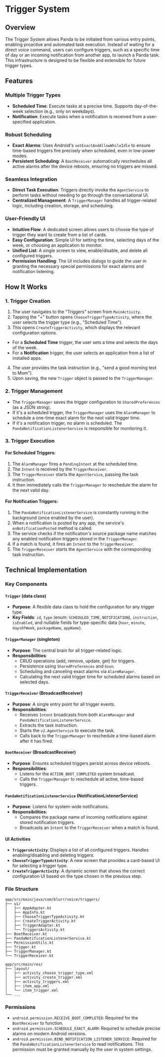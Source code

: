 # Trigger System

## Overview
The Trigger System allows Panda to be initiated from various entry points, enabling proactive and automated task execution. Instead of waiting for a direct voice command, users can configure triggers, such as a specific time of day or an incoming notification from another app, to launch a Panda task. This infrastructure is designed to be flexible and extensible for future trigger types.

## Features

### Multiple Trigger Types
- **Scheduled Time**: Execute tasks at a precise time. Supports day-of-the-week selection (e.g., only on weekdays).
- **Notification**: Execute tasks when a notification is received from a user-specified application.

### Robust Scheduling
- **Exact Alarms**: Uses Android's `setExactAndAllowWhileIdle` to ensure time-based triggers fire precisely when scheduled, even in low-power modes.
- **Persistent Scheduling**: A `BootReceiver` automatically reschedules all active alarms after the device reboots, ensuring no triggers are missed.

### Seamless Integration
- **Direct Task Execution**: Triggers directly invoke the `AgentService` to perform tasks without needing to go through the conversational UI.
- **Centralized Management**: A `TriggerManager` handles all trigger-related logic, including creation, storage, and scheduling.

### User-Friendly UI
- **Intuitive Flow**: A dedicated screen allows users to choose the type of trigger they want to create from a list of cards.
- **Easy Configuration**: Simple UI for setting the time, selecting days of the week, or choosing an application to monitor.
- **Unified List**: A single screen to view, enable/disable, and delete all configured triggers.
- **Permission Handling**: The UI includes dialogs to guide the user in granting the necessary special permissions for exact alarms and notification listening.

## How It Works

### 1. Trigger Creation
1.  The user navigates to the "Triggers" screen from `MainActivity`.
2.  Tapping the "+" button opens `ChooseTriggerTypeActivity`, where the user selects the trigger type (e.g., "Scheduled Time").
3.  This opens `CreateTriggerActivity`, which displays the relevant configuration options.
  *   For a **Scheduled Time** trigger, the user sets a time and selects the days of the week.
  *   For a **Notification** trigger, the user selects an application from a list of installed apps.
4.  The user provides the task instruction (e.g., "send a good morning text to Mom").
5.  Upon saving, the new `Trigger` object is passed to the `TriggerManager`.

### 2. Trigger Management
- The `TriggerManager` saves the trigger configuration to `SharedPreferences` (as a JSON string).
- If it's a scheduled trigger, the `TriggerManager` uses the `AlarmManager` to schedule a one-time exact alarm for the next valid trigger time.
- If it's a notification trigger, no alarm is scheduled. The `PandaNotificationListenerService` is responsible for monitoring it.

### 3. Trigger Execution
#### For Scheduled Triggers:
1.  The `AlarmManager` fires a `PendingIntent` at the scheduled time.
2.  The `Intent` is received by the `TriggerReceiver`.
3.  The `TriggerReceiver` starts the `AgentService`, passing the task instruction.
4.  It then immediately calls the `TriggerManager` to reschedule the alarm for the next valid day.

#### For Notification Triggers:
1.  The `PandaNotificationListenerService` is constantly running in the background (once enabled by the user).
2.  When a notification is posted by any app, the service's `onNotificationPosted` method is called.
3.  The service checks if the notification's source package name matches any enabled notification triggers stored in the `TriggerManager`.
4.  If a match is found, it fires an `Intent` to the `TriggerReceiver`.
5.  The `TriggerReceiver` starts the `AgentService` with the corresponding task instruction.

## Technical Implementation

### Key Components

#### `Trigger` (data class)
- **Purpose**: A flexible data class to hold the configuration for any trigger type.
- **Key Fields**: `id`, `type` (enum: `SCHEDULED_TIME`, `NOTIFICATION`), `instruction`, `isEnabled`, and nullable fields for type-specific data (`hour`, `minute`, `daysOfWeek`, `packageName`, `appName`).

#### `TriggerManager` (singleton)
- **Purpose**: The central brain for all trigger-related logic.
- **Responsibilities**:
  - CRUD operations (add, remove, update, get) for triggers.
  - Persistence using `SharedPreferences` and `Gson`.
  - Scheduling and canceling exact alarms via `AlarmManager`.
  - Calculating the next valid trigger time for scheduled alarms based on selected days.

#### `TriggerReceiver` (BroadcastReceiver)
- **Purpose**: A single entry point for all trigger events.
- **Responsibilities**:
  - Receives `Intent` broadcasts from both `AlarmManager` and `PandaNotificationListenerService`.
  - Extracts the task instruction.
  - Starts the `v2.AgentService` to execute the task.
  - Calls back to the `TriggerManager` to reschedule a time-based alarm after it has fired.

#### `BootReceiver` (BroadcastReceiver)
- **Purpose**: Ensures scheduled triggers persist across device reboots.
- **Responsibilities**:
  - Listens for the `ACTION_BOOT_COMPLETED` system broadcast.
  - Calls the `TriggerManager` to reschedule all active, time-based triggers.

#### `PandaNotificationListenerService` (NotificationListenerService)
- **Purpose**: Listens for system-wide notifications.
- **Responsibilities**:
  - Compares the package name of incoming notifications against stored notification triggers.
  - Broadcasts an `Intent` to the `TriggerReceiver` when a match is found.

#### UI Activities
- **`TriggersActivity`**: Displays a list of all configured triggers. Handles enabling/disabling and deleting triggers.
- **`ChooseTriggerTypeActivity`**: A new screen that provides a card-based UI for selecting a trigger type.
- **`CreateTriggerActivity`**: A dynamic screen that shows the correct configuration UI based on the type chosen in the previous step.

### File Structure
```
app/src/main/java/com/blurr/voice/triggers/
├── ui/
│   ├── AppAdapter.kt
│   ├── AppInfo.kt
│   ├── ChooseTriggerTypeActivity.kt
│   ├── CreateTriggerActivity.kt
│   ├── TriggerAdapter.kt
│   └── TriggersActivity.kt
├── BootReceiver.kt
├── PandaNotificationListenerService.kt
├── PermissionUtils.kt
├── Trigger.kt
├── TriggerManager.kt
└── TriggerReceiver.kt

app/src/main/res/
├── layout/
│   ├── activity_choose_trigger_type.xml
│   ├── activity_create_trigger.xml
│   ├── activity_triggers.xml
│   ├── item_app.xml
│   └── item_trigger.xml
└── ...
```

### Permissions
- `android.permission.RECEIVE_BOOT_COMPLETED`: Required for the `BootReceiver` to function.
- `android.permission.SCHEDULE_EXACT_ALARM`: Required to schedule precise alarms on modern Android versions.
- `android.permission.BIND_NOTIFICATION_LISTENER_SERVICE`: Required for the `PandaNotificationListenerService` to read notifications. This permission must be granted manually by the user in system settings.
